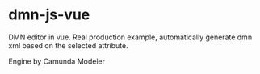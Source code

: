 # dmn-js-vue

DMN editor in vue. Real production example, automatically generate dmn xml based on the selected attribute.

Engine by Camunda Modeler